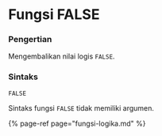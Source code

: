 # Fungsi FALSE

### Pengertian

Mengembalikan nilai logis `FALSE`.

### Sintaks

```text
FALSE
```

Sintaks fungsi `FALSE` tidak memiliki argumen.

{% page-ref page="fungsi-logika.md" %}


